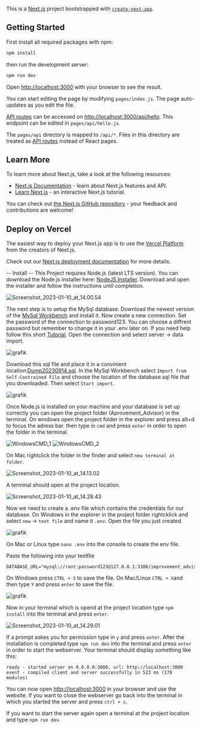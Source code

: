 This is a [Next.js](https://nextjs.org/) project bootstrapped with [`create-next-app`](https://github.com/vercel/next.js/tree/canary/packages/create-next-app).

## Getting Started

First install all required packages with npm:
```bash
npm install
```

then run the development server:

```bash
npm run dev
```

Open [http://localhost:3000](http://localhost:3000) with your browser to see the result.

You can start editing the page by modifying `pages/index.js`. The page auto-updates as you edit the file.

[API routes](https://nextjs.org/docs/api-routes/introduction) can be accessed on [http://localhost:3000/api/hello](http://localhost:3000/api/hello). This endpoint can be edited in `pages/api/hello.js`.

The `pages/api` directory is mapped to `/api/*`. Files in this directory are treated as [API routes](https://nextjs.org/docs/api-routes/introduction) instead of React pages.

## Learn More

To learn more about Next.js, take a look at the following resources:

- [Next.js Documentation](https://nextjs.org/docs) - learn about Next.js features and API.
- [Learn Next.js](https://nextjs.org/learn) - an interactive Next.js tutorial.

You can check out [the Next.js GitHub repository](https://github.com/vercel/next.js/) - your feedback and contributions are welcome!

## Deploy on Vercel

The easiest way to deploy your Next.js app is to use the [Vercel Platform](https://vercel.com/new?utm_medium=default-template&filter=next.js&utm_source=create-next-app&utm_campaign=create-next-app-readme) from the creators of Next.js.

Check out our [Next.js deployment documentation](https://nextjs.org/docs/deployment) for more details.


-- Install --
This Project requires Node.js (latest LTS version). You can download the Node.js installer here: [NodeJS Installer](https://nodejs.org/en/download/). Download and open the installer and follow the instructions until completion.

![Screenshot_2023-01-10_at_14.00.54](uploads/4f05499821eff5b878b2c5e154609a2c/Screenshot_2023-01-10_at_14.00.54.png)

The next step is to setup the MySql database. Download the newest version of the [MySql Workbench](https://dev.mysql.com/downloads/workbench/) and install it. Now create a new connection. Set the password of the connection to password123. You can choose a diffrent password but remember to change it in your .env later on. If you need help follow this short [Tutorial](https://docs.bitnami.com/aws/apps/civicrm/configuration/configure-workbench/). Open the connection and select server -> data import.

![grafik](uploads/fa9e1c43da812dd85af6bede72e773f7/grafik.png)

Download this sql file and place it in a convinient location:[Dump20230914.sql](uploads/0858e87300d0f18a578f69f219c6c356/Dump20230914.sql).
In the MySql Workbench select `Import from Self-Contrained File` and choose the location of the database.sql file that you downloaded. Then select `Start import`.

![grafik](uploads/2a663770607581c91395a42ce4702f85/grafik.png)

Once Node.js is installed on your machine and your database is set up correctly you can open the project folder (Aprovement_Advisor) in the terminal. On windows open the project folder in the explorer and press alt+d to focus the adress bar. then type in `cmd` and press `enter` in order to open the folder in the terminal.

![WindowsCMD_1](uploads/a9b84d1f7bcdee3352fce9f2e2eac31f/WindowsCMD_1.PNG) ![WindowsCMD_2](uploads/7eb3da7c8dfb18967570a7b9058a4324/WindowsCMD_2.PNG)

On Mac rightclick the folder in the finder and select `new terminal at folder`.

![Screenshot_2023-01-10_at_14.13.02](uploads/59908167df01de9cb5c3035262284706/Screenshot_2023-01-10_at_14.13.02.png)

A terminal should open at the project location.

![Screenshot_2023-01-10_at_14.28.43](uploads/13350f8028b4ee78758be10a9810cc73/Screenshot_2023-01-10_at_14.28.43.png)

Now we need to create a .env file which contains the credentials for our database. On Windows in the explorer in the project folder rightcklick and select `new` -> `text file` and name it `.env`. Open the file you just created.

![grafik](uploads/aaa678a92d8162a16126266eb7ba4bc7/grafik.png)

On Mac or Linux type `nano .env` into the console to create the env file.

Paste the following into your textfile

```
DATABASE_URL="mysql://root:password123@127.0.0.1:3306/improvement_advisor"
```

On Windows press `CTRL + S` to save the file.
On Mac/Linux `CTRL + X`and then type `Y` and press `enter` to save the file.

![grafik](uploads/c1d90b742c88ece2a7336690c1f5df11/grafik.png)

Now in your terminal which is opend at the project location type `npm install` into the terminal and press `enter`.

![Screenshot_2023-01-10_at_14.29.01](uploads/dec22540156dbb587e391f258b583d27/Screenshot_2023-01-10_at_14.29.01.png)

If a prompt askes you for permission type in `y` and press `enter`. After the installation is completed type `npm run dev` into the terminal and press `enter` in order to start the webserver. Your terminal should display something like this:

```
ready - started server on 0.0.0.0:3000, url: http://localhost:3000
event - compiled client and server successfully in 523 ms (178 modules)
```

You can now open [http://localhost:3000](http://localhost:3000) in your browser and use the website. If you want to close the webserver go back into the terminal in which you started the server and press `ctrl + c`.

If you want to start the server again open a terminal at the project location and type `npm run dev`.
